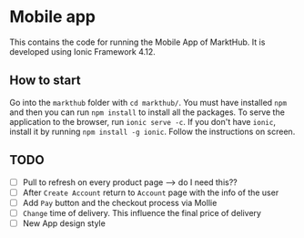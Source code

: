 # Mobile app

This contains the code for running the Mobile App of MarktHub. It is developed using Ionic Framework 4.12.

## How to start

Go into the `markthub` folder with `cd markthub/`.
You must have installed `npm` and then you can run `npm install` to install all the packages. To serve the application to the browser, run `ionic serve -c`. If you don't have `ionic`, install it by running `npm install -g ionic`. Follow the instructions on screen.

## TODO

- [ ] Pull to refresh on every product page --> do I need this??
- [ ] After `Create Account` return to `Account` page with the info of the user
- [ ] Add `Pay` button and the checkout process via Mollie
- [ ] `Change` time of delivery. This influence the final price of delivery
- [ ] New App design style